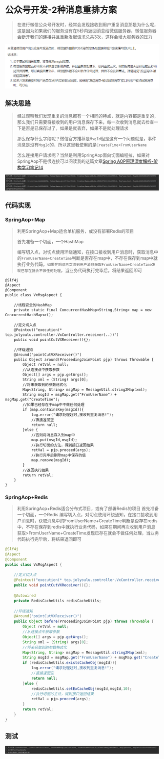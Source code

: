 # 公众号开发-2种消息重排方案

> 在进行微信公众号开发时，经常会发现接收到用户重复消息那是为什么呢，这是因为如果我们的服务没有在5秒内返回消息给微信服务器，微信服务器会断开我们的连接并且重新发起请求总共3次，这样会增大服务器的压力

![image-20210529140603565](./images/image-20210529140603565.png)

## 解决思路

> 经过观察我们发现重复的消息都有一个相同的特点，就是内容都是重复的，那么我们只需要将接收到的用户消息保存下来，每一次收到消息就去检查一下是否是已保存过了，如果是就丢弃，如果不是就处理请求
>
> 那么保存什么字段呢？微信官方推荐是`MsgId`但是这有一个问题就是，事件消息是没有`MsgId`的，所以这里我使用的是`CreateTime+FromUserName`
>
> 怎么连接用户请求呢？当然是利用SpringAop面向切面编程拉，如果对SpringAop不是很连接可以阅读我的这篇文章[Spring AOP原理深度解析-架构学习笔记14](https://blog.csdn.net/weixin_44642403/article/details/104111028)

![image-20210529141027808](./images/image-20210529141027808.png)

## 代码实现

### SpringAop+Map

> 利用SpringAop+Map适合单机服务，或没有部署Redis的项目
>
> 首先准备一个切面，一个HashMap
>
> 编写切入点，对切点使用环绕通知，在接口接收到用户消息时，获取消息中的`FromUserName+CreateTime`判断是否存在map中，不存在保存到map中就执行业务代码，`如果在期间再次收到用户消息获取FromUserName+CreateTime发现已存在就会不做任何处理`，当业务代码执行完毕后，将结果返回即可

~~~shell
@Slf4j
@Aspect
@Component
public class VxMsgAspect {

    //线程安全的HashMap
    private static final ConcurrentHashMap<String,String> map = new ConcurrentHashMap<>();

    //定义切入点
    @Pointcut("execution(* top.jolyoulu.controller.VxController.receiver(..))")
    public void pointCutVXReceiver(){};

    //环绕通知
    @Around("pointCutVXReceiver()")
    public Object around(ProceedingJoinPoint pjp) throws Throwable {
        Object retVal = null;
        //从连接点中获取参数
        Object[] args = pjp.getArgs();
        String xml = (String) args[0];
        //将来获取到的参数格式化
        Map<String, String> msgMap = MessageUtil.string2Map(xml);
        String msgId = msgMap.get("FromUserName") + msgMap.get("CreateTime");
        //如果已经存在于map中不做任何处理
        if (map.containsKey(msgId)){
            log.error("请求处理超时,接收到重复消息!");
            //直接返回空
            return null;
        }else {
            //否则将消息存入到map中
            map.put(msgId,msgId);
            //执行切面的方法，得到接口返回结果
            retVal = pjp.proceed(args);
            //执行完毕后删除map中保存的值
            map.remove(msgId);
        }
        //返回执行结果
        return retVal;
    }
}
~~~

### SpringAop+Redis

> 利用SpringAop+Redis适合分布式项目，或有了部署Redis的项目
> 首先准备一个切面，一个Redis
> 编写切入点，对切点使用环绕通知，在接口接收到用户消息时，获取消息中的FromUserName+CreateTime判断是否存在redis中，不存在保存到redis中就执行业务代码，如果在期间再次收到用户消息获取>FromUserName+CreateTime发现已存在就会不做任何处理，当业务代码执行完毕后，将结果返回即可

~~~java
@Slf4j
@Aspect
@Component
public class VxMsgAspect {

    //定义切入点
    @Pointcut("execution(* top.jolyoulu.controller.VxController.receiver(..))")
    public void pointCutVXReceiver(){};

    @Autowired
    private RedisCacheUtils redisCacheUtils;

    //环绕通知
    @Around("pointCutVXReceiver()")
    public Object before(ProceedingJoinPoint pjp) throws Throwable {
        Object retVal = null;
        //从连接点中获取参数
        Object[] args = pjp.getArgs();
        String xml = (String) args[0];
        //将来获取到的参数格式化
        Map<String, String> msgMap = MessageUtil.string2Map(xml);
        String msgId = msgMap.get("FromUserName") + msgMap.get("CreateTime");
        if (redisCacheUtils.existsCacheObj(msgId)){
            log.error("请求处理超时,接收到重复消息!");
            //直接返回空
            return null;
        }else {
            redisCacheUtils.setExCacheObj(msgId,msgId,10);
            //执行切面的方法，得到接口返回结果
            retVal = pjp.proceed(args);
        }
        return retVal;
    }
}
~~~

## 测试

![image-20210529143843360](./images/image-20210529143843360.png)